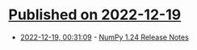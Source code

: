 # [Published on 2022-12-19](index.md)

* [2022-12-19, 00:31:09](https://news.ycombinator.com/item?id=34046434) - [NumPy 1.24 Release Notes](https://github.com/numpy/numpy/releases/tag/v1.24.0)

